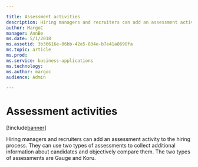 ```yaml
---

title: Assessment activities
description: Hiring managers and recruiters can add an assessment activity to the hiring process.
author: MargoC
manager: AnnBe
ms.date: 5/1/2018
ms.assetid: 3b36616e-06bb-42e5-834e-b7e41a8698fa
ms.topic: article
ms.prod: 
ms.service: business-applications
ms.technology: 
ms.author: margoc
audience: Admin

---
```

#  Assessment activities 




[!include[banner](../../../../includes/banner.md)]

Hiring managers and recruiters can add an assessment activity to the hiring
process. They can use two types of assessments to collect additional information
about candidates and objectively compare them. The two types of assessments are
Gauge and Koru.
